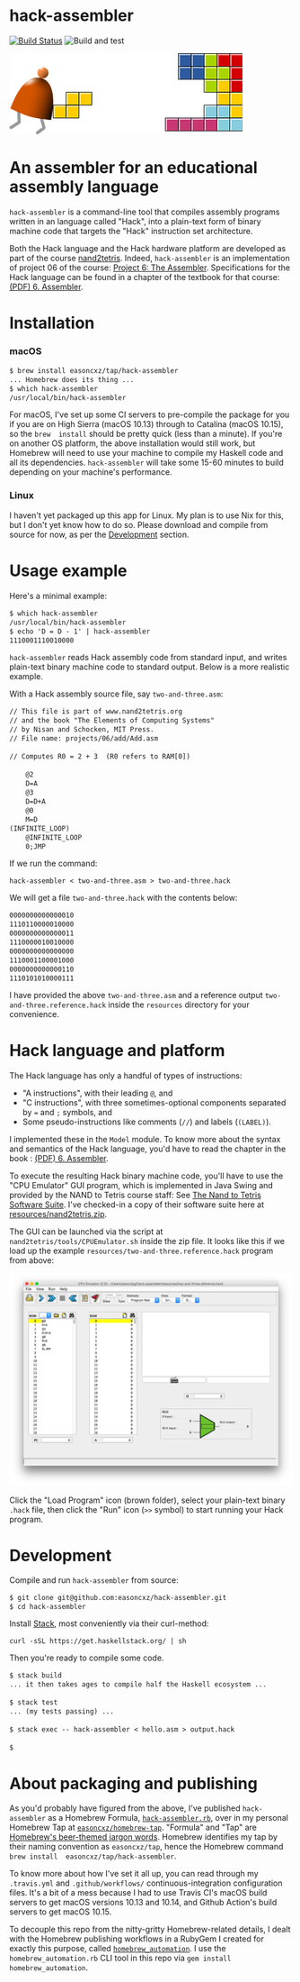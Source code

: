 hack-assembler
==============

[![Build Status](https://travis-ci.org/easoncxz/hack-assembler.svg?branch=master)](https://travis-ci.org/easoncxz/hack-assembler)
![Build and test](https://github.com/easoncxz/hack-assembler/workflows/Build%20and%20test/badge.svg)

![nand2tetris](resources/nand2tetris-banner.png "NAND to Tetris")

# An assembler for an educational assembly language

`hack-assembler` is a command-line tool that compiles assembly programs written
in an language called "Hack", into a plain-text form of binary machine code
that targets the "Hack" instruction set architecture.

Both the Hack language and the Hack hardware platform are developed as part of
the course [nand2tetris][homepage]. Indeed, `hack-assembler` is an 
implementation of project 06 of the course: [Project 6: The Assembler][project]. 
Specifications for the Hack language can be found in a chapter of the textbook 
for that course: [(PDF) 6.  Assembler][chapter].

# Installation

### macOS

    $ brew install easoncxz/tap/hack-assembler
    ... Homebrew does its thing ...
    $ which hack-assembler
    /usr/local/bin/hack-assembler

For macOS, I've set up some CI servers to pre-compile the package for you if you 
are on High Sierra (macOS 10.13) through to Catalina (macOS 10.15), so the `brew 
install` should be pretty quick (less than a minute). If you're on another OS 
platform, the above installation would still work, but Homebrew will need to use 
your machine to compile my Haskell code and all its dependencies. 
`hack-assembler` will take some 15-60 minutes to build depending on your 
machine's performance.

### Linux

I haven't yet packaged up this app for Linux. My plan is to use Nix for this, but
I don't yet know how to do so. Please download and compile from source for now,
as per the [Development](#development) section.

# Usage example

Here's a minimal example:

    $ which hack-assembler
    /usr/local/bin/hack-assembler
    $ echo 'D = D - 1' | hack-assembler
    1110001110010000

`hack-assembler` reads Hack assembly code from standard input, and writes 
plain-text binary machine code to standard output. Below is a more realistic 
example.

With a Hack assembly source file, say `two-and-three.asm`:

    // This file is part of www.nand2tetris.org
    // and the book "The Elements of Computing Systems"
    // by Nisan and Schocken, MIT Press.
    // File name: projects/06/add/Add.asm

    // Computes R0 = 2 + 3  (R0 refers to RAM[0])

        @2
        D=A
        @3
        D=D+A
        @0
        M=D
    (INFINITE_LOOP)
        @INFINITE_LOOP
        0;JMP


If we run the command:

    hack-assembler < two-and-three.asm > two-and-three.hack

We will get a file `two-and-three.hack` with the contents below:

    0000000000000010
    1110110000010000
    0000000000000011
    1110000010010000
    0000000000000000
    1110001100001000
    0000000000000110
    1110101010000111

I have provided the above `two-and-three.asm` and a reference output
`two-and-three.reference.hack` inside the `resources` directory for your
convenience.

# Hack language and platform

The Hack language has only a handful of types of instructions:

- "A instructions", with their leading `@`, and
- "C instructions", with three sometimes-optional components separated by `=`
  and `;` symbols, and
- Some pseudo-instructions like comments (`//`) and labels (`(LABEL)`).

I implemented these in the `Model` module.  To know more about the syntax and
semantics of the Hack language, you'd have to read the chapter in the book :
[(PDF) 6.  Assembler][chapter].

To execute the resulting Hack binary machine code, you'll have to use the "CPU
Emulator" GUI program, which is implemented in Java Swing and provided by the
NAND to Tetris course staff: See [The Nand to Tetris Software Suite][software].
I've checked-in a copy of their software suite here at
[resources/nand2tetris.zip][zip].

The GUI can be launched via the script at `nand2tetris/tools/CPUEmulator.sh`
inside the zip file. It looks like this if we load up the example
`resources/two-and-three.reference.hack` program from above:

![CPU Emulator](resources/CPUEmulator_screenshot.png "CPU Emulator")

Click the "Load Program" icon (brown folder), select your plain-text binary
`.hack` file, then click the "Run" icon (`>>` symbol) to start running your
Hack program.

# Development

Compile and run `hack-assembler` from source:

    $ git clone git@github.com:easoncxz/hack-assembler.git
    $ cd hack-assembler
    
Install [Stack][hs-stack], most conveniently via their curl-method:

    curl -sSL https://get.haskellstack.org/ | sh

Then you're ready to compile some code.

    $ stack build
    ... it then takes ages to compile half the Haskell ecosystem ...

    $ stack test
    ... (my tests passing) ...

    $ stack exec -- hack-assembler < hello.asm > output.hack

    $

# About packaging and publishing

As you'd probably have figured from the above, I've published `hack-assembler` 
as a Homebrew Formula, [`hack-assembler.rb`][formula], over in my personal 
Homebrew Tap at [`easoncxz/homebrew-tap`][tap]. "Formula" and "Tap" are 
[Homebrew's beer-themed jargon words][beer]. Homebrew identifies my tap by their 
naming convention as `easoncxz/tap`, hence the Homebrew command `brew install 
easoncxz/tap/hack-assembler`.

To know more about how I've set it all up, you can read through my `.travis.yml` 
and `.github/workflows/` continuous-integration configuration files. It's a bit 
of a mess because I had to use Travis CI's macOS build servers to get macOS 
versions 10.13 and 10.14, and Github Action's build servers to get macOS 10.15.  

To decouple this repo from the nitty-gritty Homebrew-related details, I dealt 
with the Homebrew publishing workflows in a RubyGem I created for exactly this 
purpose, called [`homebrew_automation`][gem]. I use the `homebrew_automation.rb` 
CLI tool in this repo via `gem install homebrew_automation`.

[homepage]: http://www.nand2tetris.org/
[project]: https://www.nand2tetris.org/project06
[chapter]: resources/chapter-06.pdf
[software]: https://www.nand2tetris.org/software
[zip]: resources/nand2tetris.zip
[hs-stack]: https://docs.haskellstack.org/en/stable/README/
[tap]: https://github.com/easoncxz/homebrew-tap
[formula]: https://github.com/easoncxz/homebrew-tap/blob/master/Formula/hack-assembler.rb
[beer]: https://docs.brew.sh/
[gem]: https://github.com/easoncxz/homebrew-automation
